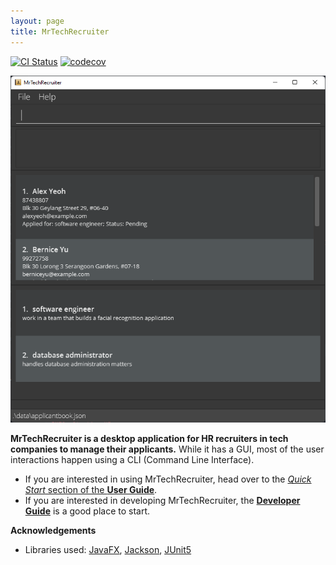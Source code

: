 ```yaml
---
layout: page
title: MrTechRecruiter
---
```


[![CI Status](https://github.com/AY2122S1-CS2103-F10-1/tp/workflows/Java%20CI/badge.svg)](https://github.com/AY2122S1-CS2103-F10-1/tp/actions)
[![codecov](https://codecov.io/gh/AY2122S1-CS2103-F10-1/tp/branch/master/graph/badge.svg?token=KWK2M8GPGF)](https://codecov.io/gh/AY2122S1-CS2103-F10-1/tp)

![Ui](images/Ui.png)

**MrTechRecruiter is a desktop application for HR recruiters in tech companies to manage their applicants.** While it has a GUI, most of the user interactions happen using a CLI (Command Line Interface).

* If you are interested in using MrTechRecruiter, head over to the [_Quick Start_ section of the **User Guide**](https://github.com/AY2122S1-CS2103-F10-1/tp/blob/master/docs/UserGuide.md#quick-start).
* If you are interested in developing MrTechRecruiter, the [**Developer Guide**](https://github.com/AY2122S1-CS2103-F10-1/tp/blob/master/docs/DeveloperGuide.md) is a good place to start.


**Acknowledgements**

* Libraries used: [JavaFX](https://openjfx.io/), [Jackson](https://github.com/FasterXML/jackson), [JUnit5](https://github.com/junit-team/junit5)
